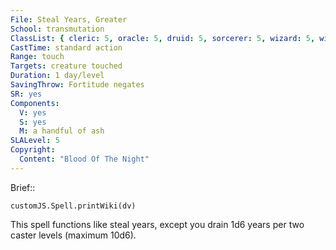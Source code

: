 ```yaml
---
File: Steal Years, Greater
School: transmutation
ClassList: { cleric: 5, oracle: 5, druid: 5, sorcerer: 5, wizard: 5, witch: 5 }
CastTime: standard action
Range: touch
Targets: creature touched
Duration: 1 day/level
SavingThrow: Fortitude negates
SR: yes
Components:
  V: yes
  S: yes
  M: a handful of ash
SLALevel: 5
Copyright:
  Content: "Blood Of The Night"
---
```

Brief:: 

```dataviewjs
customJS.Spell.printWiki(dv)
```

This spell functions like steal years, except you drain 1d6 years per two caster levels (maximum 10d6).
